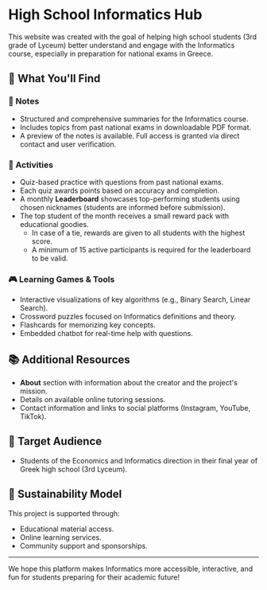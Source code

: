# High School Informatics Hub

This website was created with the goal of helping high school students (3rd grade of Lyceum) better understand and engage with the Informatics course, especially in preparation for national exams in Greece.

## 🌟 What You'll Find

### 📝 Notes
- Structured and comprehensive summaries for the Informatics course.
- Includes topics from past national exams in downloadable PDF format.
- A preview of the notes is available. Full access is granted via direct contact and user verification.

### 🧠 Activities
- Quiz-based practice with questions from past national exams.
- Each quiz awards points based on accuracy and completion.
- A monthly **Leaderboard** showcases top-performing students using chosen nicknames (students are informed before submission).
- The top student of the month receives a small reward pack with educational goodies.
  - In case of a tie, rewards are given to all students with the highest score.
  - A minimum of 15 active participants is required for the leaderboard to be valid.

### 🎮 Learning Games & Tools
- Interactive visualizations of key algorithms (e.g., Binary Search, Linear Search).
- Crossword puzzles focused on Informatics definitions and theory.
- Flashcards for memorizing key concepts.
- Embedded chatbot for real-time help with questions.

## 📚 Additional Resources
- **About** section with information about the creator and the project's mission.
- Details on available online tutoring sessions.
- Contact information and links to social platforms (Instagram, YouTube, TikTok).

## 🎯 Target Audience
- Students of the Economics and Informatics direction in their final year of Greek high school (3rd Lyceum).

## 💼 Sustainability Model
This project is supported through:
- Educational material access.
- Online learning services.
- Community support and sponsorships.

---

We hope this platform makes Informatics more accessible, interactive, and fun for students preparing for their academic future!

